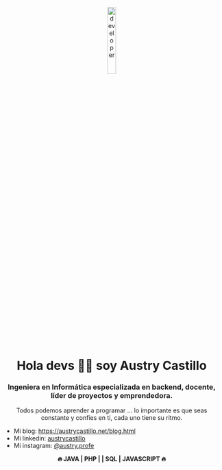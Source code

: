<div id="header" align="center">
    <img src="https://camo.githubusercontent.com/4d9f5ecceb711eec6e2018f38a5677dc657c9738d4a65ba3b928c41c0a45b439/68747470733a2f2f6d69726f2e6d656469756d2e636f6d2f6d61782f313336302f302a37513379765349765f7430696f4a2d5a2e676966" alt="developer" width="20%">
    <h1 align="center"> Hola devs 🙋‍♀️ soy Austry Castillo</h1>
    <h3>
        Ingeniera en Informática especializada en backend, docente, líder de proyectos y emprendedora.        
    </h3>    
    <p>
        Todos podemos aprender a programar
... lo importante es que seas constante y confies en ti, cada uno tiene su ritmo.
    </p>
</div>
<ul>
    <li>Mi blog: <a href="https://austrycastillo.net/blog.html" target="_blank">https://austrycastillo.net/blog.html</a></li>
    <li>Mi linkedin: <a href="https://www.linkedin.com/in/austry-castillo/" target="_blank">austrycastillo</a></li>    
  <li>Mi instagram: <a href="https://www.instagram.com/austry.profe/" target="_blank">@austry.profe</a></li>  
</ul>
<div align="center">
    <p>
        <strong>🔥 JAVA | PHP | | SQL | JAVASCRIPT 🔥</strong>
    </p>
</div>
